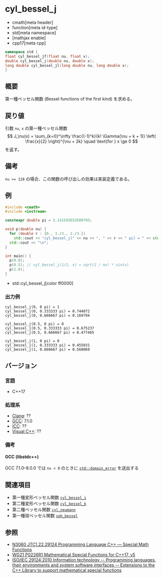# cyl_bessel_j
* cmath[meta header]
* function[meta id-type]
* std[meta namespace]
* [mathjax enable]
* cpp17[meta cpp]

```cpp
namespace std {
float cyl_bessel_jf(float nu, float x);
double cyl_bessel_j(double nu, double x);
long double cyl_bessel_jl(long double nu, long double x);
}
```

## 概要
第一種ベッセル関数 (Bessel functions of the first kind) を求める。


## 戻り値
引数 `nu`, `x` の第一種ベッセル関数
$$
J_\nu(x) = \sum_{k=0}^\infty \frac{(-1)^k}{k! \Gamma(\nu + k + 1)} \left( \frac{x}{2} \right)^{\nu + 2k}
\quad \text{for } x \ge 0
$$
を返す。


## 備考
`nu >= 128` の場合、この関数の呼び出しの効果は実装定義である。


## 例
```cpp example
#include <cmath>
#include <iostream>

constexpr double pi = 3.141592653589793;

void p(double nu) {
  for (double r : {0., 1./3., 2./3.})
    std::cout << "cyl_bessel_j(" << nu << ", " << r << " pi) = " << std::cyl_bessel_j(nu, r * pi) << "\n";
  std::cout << "\n";
}

int main() {
  p(0.0);
  p(0.5); // cyl_bessel_j(1/2, x) = sqrt(2 / πx) * sin(x)
  p(1.0);
}
```
* std::cyl_bessel_j[color ff0000]

### 出力例
```
cyl_bessel_j(0, 0 pi) = 1
cyl_bessel_j(0, 0.333333 pi) = 0.744072
cyl_bessel_j(0, 0.666667 pi) = 0.169794

cyl_bessel_j(0.5, 0 pi) = 0
cyl_bessel_j(0.5, 0.333333 pi) = 0.675237
cyl_bessel_j(0.5, 0.666667 pi) = 0.477465

cyl_bessel_j(1, 0 pi) = 0
cyl_bessel_j(1, 0.333333 pi) = 0.455031
cyl_bessel_j(1, 0.666667 pi) = 0.568869

```


## バージョン
### 言語
- C++17

### 処理系
- [Clang](/implementation.md#clang): ??
- [GCC](/implementation.md#gcc): 7.1.0
- [ICC](/implementation.md#icc): ??
- [Visual C++](/implementation.md#visual_cpp): ??


### 備考
#### GCC (libstdc++)
GCC 7.1.0–8.0.0 では `nu < 0` のときに [`std::domain_error`](/reference/stdexcept.md) を送出する


## 関連項目
* 第一種変形ベッセル関数 [`cyl_bessel_i`](cyl_bessel_i.md)
* 第二種変形ベッセル関数 [`cyl_bessel_k`](cyl_bessel_k.md)
* 第二種ベッセル関数 [`cyl_neumann`](cyl_neumann.md)
* 第一種球ベッセル関数 [`sph_bessel`](sph_bessel.md)


## 参照
- [N3060 JTC1.22.29124 Programming Language C++ — Special Math Functions](http://www.open-std.org/jtc1/sc22/wg21/docs/papers/2010/n3060.pdf)
- [WG21 P0226R1 Mathematical Special Functions for C++17, v5](https://isocpp.org/files/papers/P0226R1.pdf)
- [ISO/IEC 29124:2010 Information technology -- Programming languages, their environments and system software interfaces -- Extensions to the C++ Library to support mathematical special functions](https://www.iso.org/standard/50511.html)
